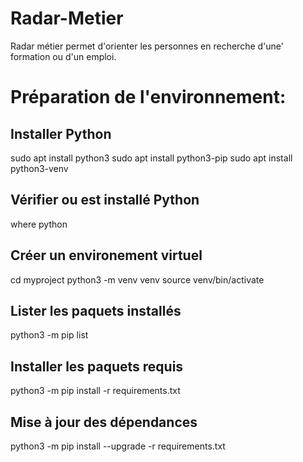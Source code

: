 # Radar-Metier
Radar métier permet d'orienter les personnes en recherche d'une' formation ou d'un emploi.

# Préparation de l'environnement:
## Installer Python
sudo apt install python3
sudo apt install python3-pip
sudo apt install python3-venv

## Vérifier ou est installé Python
where python

## Créer un environement virtuel
cd myproject
python3 -m venv venv
source venv/bin/activate

## Lister les paquets installés
python3 -m pip list

## Installer les paquets requis
python3 -m pip install -r requirements.txt

## Mise à jour des dépendances
python3 -m pip install --upgrade -r requirements.txt